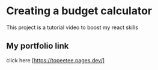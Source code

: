 # Creating a budget calculator

This project is a tutorial video to boost my react skills 

## My portfolio link
click here [https://topeetee.pages.dev/]
